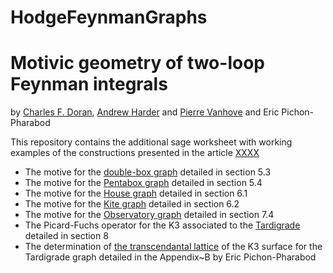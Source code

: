 # HodgeFeynmanGraphs
Motivic geometry of two-loop Feynman integrals
==============================================
by [Charles F. Doran](https://www.charlesdoran.net), [Andrew Harder](https://math.cas.lehigh.edu/andrew-harder) and [Pierre Vanhove](https://pierrevanhove.github.io) and Eric Pichon-Pharabod

This repository contains the additional sage worksheet with working examples of the constructions presented in the article [XXXX]() 

* The motive for the [double-box graph](https://nbviewer.org/github/pierrevanhove/PicardFuchs/blob/main/Double-Box.ipynb) detailed in section 5.3
* The motive for the [Pentabox graph](https://nbviewer.org/github/pierrevanhove/PicardFuchs/blob/main/Pentabox.ipynb) detailed in section 5.4
* The motive for the [House graph](https://nbviewer.org/github/pierrevanhove/PicardFuchs/blob/main/House.ipynb) detailed in section 6.1
* The motive for the [Kite graph](https://nbviewer.org/github/pierrevanhove/PicardFuchs/blob/main/Kite.ipynb) detailed in section 6.2
* The motive for the [Observatory graph](https://nbviewer.org/github/pierrevanhove/PicardFuchs/blob/main/Observatory.ipynb) detailed in section 7.4
* The Picard-Fuchs operator for the K3 associated to the [Tardigrade](https://nbviewer.org/github/pierrevanhove/PicardFuchs/blob/main/Tardigrade.ipynb) detailed in section 8
* The determination of [the transcendantal lattice](https://nbviewer.org/github/pierrevanhove/PicardFuchs/blob/main/Tardigrade_full_ip_decomp.ipynb) of the K3 surface for the Tardigrade graph detailed in the Appendix~B by Eric Pichon-Pharabod


